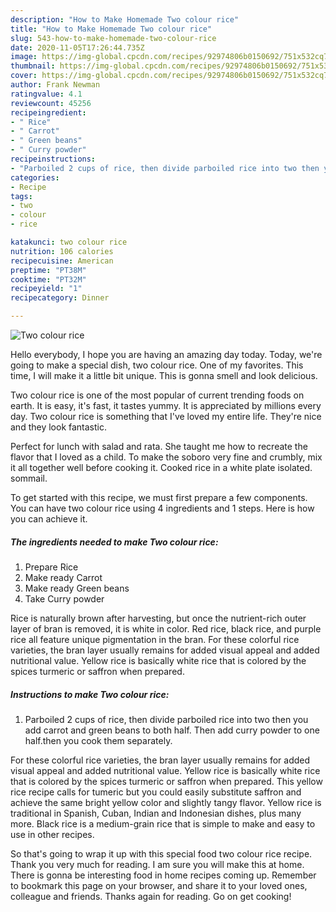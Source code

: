 ```yaml
---
description: "How to Make Homemade Two colour rice"
title: "How to Make Homemade Two colour rice"
slug: 543-how-to-make-homemade-two-colour-rice
date: 2020-11-05T17:26:44.735Z
image: https://img-global.cpcdn.com/recipes/92974806b0150692/751x532cq70/two-colour-rice-recipe-main-photo.jpg
thumbnail: https://img-global.cpcdn.com/recipes/92974806b0150692/751x532cq70/two-colour-rice-recipe-main-photo.jpg
cover: https://img-global.cpcdn.com/recipes/92974806b0150692/751x532cq70/two-colour-rice-recipe-main-photo.jpg
author: Frank Newman
ratingvalue: 4.1
reviewcount: 45256
recipeingredient:
- " Rice"
- " Carrot"
- " Green beans"
- " Curry powder"
recipeinstructions:
- "Parboiled 2 cups of rice, then divide parboiled rice into two then you add carrot and green beans to both half. Then add curry powder to one half.then you cook them separately."
categories:
- Recipe
tags:
- two
- colour
- rice

katakunci: two colour rice 
nutrition: 106 calories
recipecuisine: American
preptime: "PT38M"
cooktime: "PT32M"
recipeyield: "1"
recipecategory: Dinner

---
```



![Two colour rice](https://img-global.cpcdn.com/recipes/92974806b0150692/751x532cq70/two-colour-rice-recipe-main-photo.jpg)

Hello everybody, I hope you are having an amazing day today. Today, we're going to make a special dish, two colour rice. One of my favorites. This time, I will make it a little bit unique. This is gonna smell and look delicious.

Two colour rice is one of the most popular of current trending foods on earth. It is easy, it's fast, it tastes yummy. It is appreciated by millions every day. Two colour rice is something that I've loved my entire life. They're nice and they look fantastic.

Perfect for lunch with salad and rata. She taught me how to recreate the flavor that I loved as a child. To make the soboro very fine and crumbly, mix it all together well before cooking it. Cooked rice in a white plate isolated. sommail.


To get started with this recipe, we must first prepare a few components. You can have two colour rice using 4 ingredients and 1 steps. Here is how you can achieve it.

<!--inarticleads1-->

##### The ingredients needed to make Two colour rice:

1. Prepare  Rice
1. Make ready  Carrot
1. Make ready  Green beans
1. Take  Curry powder


Rice is naturally brown after harvesting, but once the nutrient-rich outer layer of bran is removed, it is white in color. Red rice, black rice, and purple rice all feature unique pigmentation in the bran. For these colorful rice varieties, the bran layer usually remains for added visual appeal and added nutritional value. Yellow rice is basically white rice that is colored by the spices turmeric or saffron when prepared. 

<!--inarticleads2-->

##### Instructions to make Two colour rice:

1. Parboiled 2 cups of rice, then divide parboiled rice into two then you add carrot and green beans to both half. Then add curry powder to one half.then you cook them separately.


For these colorful rice varieties, the bran layer usually remains for added visual appeal and added nutritional value. Yellow rice is basically white rice that is colored by the spices turmeric or saffron when prepared. This yellow rice recipe calls for tumeric but you could easily substitute saffron and achieve the same bright yellow color and slightly tangy flavor. Yellow rice is traditional in Spanish, Cuban, Indian and Indonesian dishes, plus many more. Black rice is a medium-grain rice that is simple to make and easy to use in other recipes. 

So that's going to wrap it up with this special food two colour rice recipe. Thank you very much for reading. I am sure you will make this at home. There is gonna be interesting food in home recipes coming up. Remember to bookmark this page on your browser, and share it to your loved ones, colleague and friends. Thanks again for reading. Go on get cooking!
